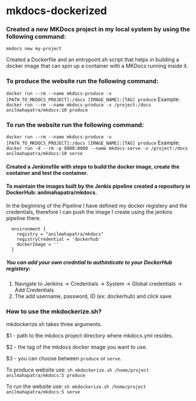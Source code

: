 # mkdocs-dockerized

### Created a new MKDocs project in my local system by using the following command:
`mkdocs new my-project`

Created a Dockerfile and an entrypoint.sh script that helps in building a docker image that can spin up a container with a MKDocs running inside it.

### To produce the website run the following command:
`docker run --rm --name mkdocs-produce -v [PATH_TO_MKDOCS_PROJECT]:/docs [IMAGE_NAME]:[TAG] produce`
Example: `docker run --rm --name mkdocs-produce -v /project:/docs anilmahapatra/mkdocs:10 produce`

### To run the website run the following command:
`docker run --rm --name mkdocs-produce -v [PATH_TO_MKDOCS_PROJECT]:/docs [IMAGE_NAME]:[TAG] produce`
Example: `docker run -d --rm -p 8000:8000 --name mkdocs-serve -v /project:/docs anilmahapatra/mkdocs:10 serve`

#### Created a Jenkinsfile with steps to build the docker image, create the container and test the container.

#### To maintain the images built by the Jenkis pipeline created a repository in DockerHub: anilmahapatra/mkdocs.

In the beginning of the Pipeline I have defined my docker registery and the credentials, therefore I can push the image I create using the jenkins pipeline there.

```pipeline {
  environment {
    registry = "anilmahapatra/mkdocs"
    registryCredential = 'dockerhub'
    dockerImage = ''
  }
```
##### You can add your own credntial to authinticate to your DockerHub registery:

 1. Navigate to Jenkins -> Credentials -> System -> Global credentials -> Add Credentials
 2. The add username, password, ID (ex: dockerhub) and click save.
 
### How to use the mkdockerize.sh?

mkdockerize.sh takes three arguments.

$1 - path to the mkdocs project directory where mkdocs.yml resides.

$2 - the tag of the mkdocs docker image you want to use.

$3 - you can choose between `produce` or `serve`. 

To produce website use: `sh mkdockerize.sh /home/project anilmahapatra/mkdocs:5 produce`

To run the website use: `sh mkdockerize.sh /home/project anilmahapatra/mkdocs:5 serve`
